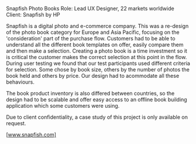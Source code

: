 Snapfish Photo Books
Role: Lead UX Designer, 22 markets worldwide
Client: Snapfish by HP


Snapfish is a digital photo and e-commerce company. This was a re-design of the photo book category for Europe and Asia Pacific, focusing on the 'consideration' part of the purchase flow. Customers had to be able to understand all the different book templates on offer, easily compare them and then make a selection. Creating a photo book is a time investment so it is critical the customer makes the correct selection at this point in the flow. During user testing we found that our test participants used different criteria for selection. Some chose by book size, others by the number of photos the book held and others by price. Our design had to acommodate all these behaviours.


The book product inventory is also differed between countries, so the design had to be scalable and offer easy access to an offline book building application which some customers were using.


Due to client confidentiality, a case study of this project is only available on request.


[www.snapfish.com]
